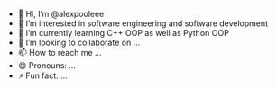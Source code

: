 - 👋 Hi, I’m @alexpooleee
- 👀 I’m interested in software engineering and software development
- 🌱 I’m currently learning C++ OOP as well as Python OOP
- 💞️ I’m looking to collaborate on ...
- 📫 How to reach me ...
- 😄 Pronouns: ...
- ⚡ Fun fact: ...

<!---
alexpooleee/alexpooleee is a ✨ special ✨ repository because its `README.md` (this file) appears on your GitHub profile.
You can click the Preview link to take a look at your changes.
--->
